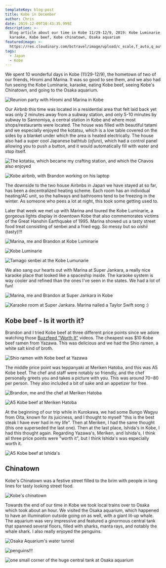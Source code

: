```yaml
---
templateKey: blog-post
title: Kobe in December
author: Chris
date: 2019-12-09T10:43:35.999Z
description: >-
  Blog article about our time in Kobe 11/29-12/9, 2019: Kobe Luminarie, friends,
  karaoke, Kobe beef, Kobe chinatown, Osaka aquarium
featuredimage: >-
  https://res.cloudinary.com/bctravel/image/upload/c_scale,f_auto,q_auto,w_1080/v1576493633/IMG_20191206_193257_epmrrp.jpg
tags:
  - Japan
  - Kobe
---
```

We spent 10 wonderful days in Kobe (11/29-12/9), the hometown of two of our friends, Hiromi and Marina. It was so good to see them, and we also had fun seeing the Kobe Luminarie, karaoke, eating Kobe beef, seeing Kobe's Chinatown, and going to the Osaka aquarium.

![](https://res.cloudinary.com/bctravel/image/upload/c_scale,f_auto,q_auto,w_1080/v1576493624/IMG_20191202_173458_orrul3.jpg "Reunion party with Hiromi and Marina in Kobe")

Our Airbnb this time was located in a residential area that felt laid back yet was only 2 minutes away from a subway station, and only 5-10 minutes by subway to Sannomiya, a central station in Kobe and where most shops/restaurants were located. The house was filled with beautiful tatami and we especially enjoyed the kotatsu, which is a low table covered on the sides by a blanket under which the area is heated electrically. The house also had a super cool Japanese bathtub (_ofuro_), which had a control panel allowing you to push a button, and it would automatically fill with water and stop itself.

![](https://res.cloudinary.com/bctravel/image/upload/c_scale,f_auto,q_auto,w_1080/v1576494065/IMG_2171_nk1avy.jpg "The kotatsu, which became my crafting station, and which the Chavos also enjoyed")

![](https://res.cloudinary.com/bctravel/image/upload/c_scale,f_auto,q_auto,w_1080/v1576493619/IMG_2172_p3pv8h.jpg "Kobe airbnb, with Brandon working on his laptop")

The downside to the two house Airbnbs in Japan we have stayed at so far, has been a decentralized heating scheme. Each room has an individual heating/AC unit, so the hallways and bathrooms tend to be freezing in the winter. As someone who pees a lot at night, this took some getting used to.

Later that week we met up with Marina and toured the Kobe Luminarie, a gorgeous lights display in downtown Kobe that also commemorates victims of the Great Hanshin Earthquake of 1995. Marina showed us a tasty street food treat consisting of senbei and a fried egg. So messy but so _oishii_ (tasty)!!!

![](https://res.cloudinary.com/bctravel/image/upload/c_scale,f_auto,q_auto,w_1080/v1576493637/MVIMG_20191206_192327_dw51az.jpg "Marina, me and Brandon at Kobe Luminarie")

![](https://res.cloudinary.com/bctravel/image/upload/c_scale,f_auto,q_auto,w_1080/v1576493633/IMG_20191206_193257_epmrrp.jpg "Kobe Luminarie")

![](https://res.cloudinary.com/bctravel/image/upload/c_scale,f_auto,q_auto,w_1080/v1576493631/IMG_20191206_194800_ry3ta5.jpg "Tamago senbei at the Kobe Lumunarie")

We also sang our hearts out with Marina at Super Jankara, a really nice karaoke place that looked like a spaceship inside. The karaoke system is way cooler and refined than the ones I've seen in the states. We had a lot of fun!

![](https://res.cloudinary.com/bctravel/image/upload/c_scale,f_auto,q_auto,w_1080/v1576493634/MVIMG_20191206_171952_clhrhp.jpg "Marina, me and Brandon at Super Jankara in Kobe")

![](https://res.cloudinary.com/bctravel/image/upload/c_scale,f_auto,q_auto,w_1080/v1576493634/MVIMG_20191206_173511_yt0o5g.jpg "Karaoke room at Super Jankara. Marina nailed a Taylor Swift song :)")

## Kobe beef - Is it worth it?

Brandon and I tried Kobe beef at three different price points since we adore watching those [Buzzfeed "Worth It"](https://www.youtube.com/playlist?list=PL5vtqDuUM1DmXwYYAQcyUwtcalp_SesZD) videos. The cheapest was $10 Kobe beef ramen from Yazawa. This was delicious and we had the Shio ramen, a white salt kind of broth.

![](https://res.cloudinary.com/bctravel/image/upload/c_scale,f_auto,q_auto,w_1080/v1576493621/IMG_2281_fwthbk.jpg "Shio ramen with Kobe beef at Yazawa")

The middle price point was teppanyaki at Meriken Hatoba, and this was A5 Kobe beef. The chef and staff were notably so friendly, and the chef personally greets you and takes a picture with you. This was around $70-$80 per person. They also included a bit of sake and an appetizer for free.

![](https://res.cloudinary.com/bctravel/image/upload/c_scale,f_auto,q_auto,w_1080/v1576493625/IMG_20191201_125006_zxkest.jpg "Brandon, me and the chef at Meriken Hatoba")

![](https://res.cloudinary.com/bctravel/image/upload/c_scale,f_auto,q_auto,w_1080/v1576493625/IMG_20191201_122153_z9rpdq.jpg "A5 Kobe beef at Meriken Hatoba")

At the beginning of our trip while in Kurokawa, we had some Bungo Wagyu from Oita, known for its juiciness, and I thought to myself "this is the best steak I have ever had in my life". Then at Meriken, I had the same thought (this one superseded the last one). Then at the last place, Ishida's in Kobe, I had this thought again. Regarding Yazawa's, Meriken, and Ishida's, I think all three price points were "worth it", but I think Ishida's was especially worth it.

![](https://res.cloudinary.com/bctravel/image/upload/c_scale,f_auto,q_auto,w_1080/v1576493629/IMG_20191206_114410_yokeil.jpg "A5 Kobe beef at Ishida's")

## Chinatown

Kobe's Chinatown was a festive street filled to the brim with people in long lines for tasty looking street food.

![](https://res.cloudinary.com/bctravel/image/upload/c_scale,f_auto,q_auto,w_1080/v1576493623/IMG_2158_eizx9y.jpg "Kobe's chinatown")

Towards the end of our time in Kobe we took local trains over to Osaka which took about an hour. We visited the Osaka aquarium, which happened to have an illumination outside going on as well, with a giant lit-up whale. The aquarium was very impressive and featured a ginormous central tank that spanned several floors, filled with sharks, manta rays, and notably the whale shark. I also really enjoyed the penguins.

![](https://res.cloudinary.com/bctravel/image/upload/v1576496663/20191216_204254_egndow.gif "Osaka Aquarium's water tunnel")

![](https://res.cloudinary.com/bctravel/image/upload/c_scale,f_auto,q_auto,w_1080/v1576493620/IMG_2230_jxry7k.jpg "penguins!!!")

![](https://res.cloudinary.com/bctravel/image/upload/c_scale,f_auto,q_auto,w_1080/v1576493620/IMG_2234_eqnlti.jpg "one small corner of the huge central tank at Osaka aquarium")
